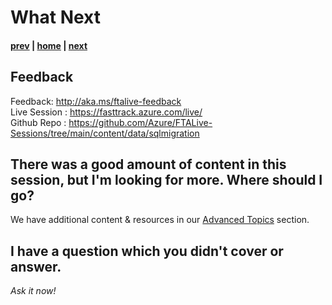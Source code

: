 # What Next

#### [prev](./postmigration.md) | [home](./readme.md)  | [next](./advancedtopics.md)

## Feedback
Feedback: http://aka.ms/ftalive-feedback </br>
Live Session : https://fasttrack.azure.com/live/ </br>
Github Repo : https://github.com/Azure/FTALive-Sessions/tree/main/content/data/sqlmigration

## There was a good amount of content in this session, but I'm looking for more. Where should I go?
We have additional content & resources in our [Advanced Topics](./advancedtopics.md) section.

## I have a question which you didn't cover or answer.
_Ask it now!_
